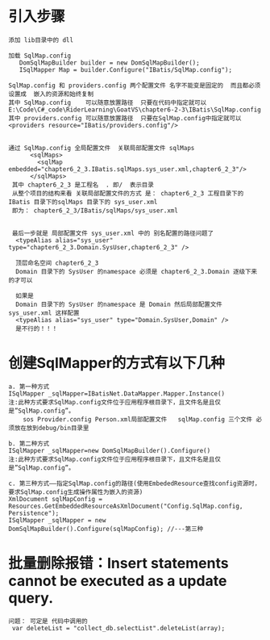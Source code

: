 
# 引入步骤

    添加 lib目录中的 dll
    
    加载 SqlMap.config
       DomSqlMapBuilder builder = new DomSqlMapBuilder();
       ISqlMapper Map = builder.Configure("IBatis/SqlMap.config");
    
    SqlMap.config 和 providers.config 两个配置文件 名字不能变是固定的  而且都必须设置成  嵌入的资源和始终复制
    其中 SqlMap.config    可以随意放置路径  只要在代码中指定就可以            E:\Code\C#_code\RiderLearning\GoatVS\chapter6-2-3\IBatis\SqlMap.config
    其中 providers.config 可以随意放置路径  只要在SqlMap.config中指定就可以   <providers resource="IBatis/providers.config"/>

        
    通过 SqlMap.config 全局配置文件  关联局部配置文件 sqlMaps
          <sqlMaps>
            <sqlMap embedded="chapter6_2_3.IBatis.sqlMaps.sys_user.xml,chapter6_2_3"/>
          </sqlMaps>
     其中 chapter6_2_3 是工程名  . 即/  表示目录 
     从整个项目的结构来看 关联局部配置文件的方式 是： chapter6_2_3 工程目录下的  IBatis 目录下的sqlMaps 目录下的 sys_user.xml 
     即为： chapter6_2_3/IBatis/sqlMaps/sys_user.xml
     
     
     最后一步就是 局部配置文件 sys_user.xml 中的 别名配置的路径问题了
      <typeAlias alias="sys_user" type="chapter6_2_3.Domain.SysUser,chapter6_2_3" />
      
      顶层命名空间 chapter6_2_3  
      Domain 目录下的 SysUser 的namespace 必须是 chapter6_2_3.Domain 逐级下来的才可以
      
      如果是 
      Domain 目录下的 SysUser 的namespace 是 Domain 然后局部配置文件 sys_user.xml 这样配置
      <typeAlias alias="sys_user" type="Domain.SysUser,Domain" />
      是不行的！！！


    
#   创建SqlMapper的方式有以下几种
    
    a. 第一种方式
    ISqlMapper _sqlMapper=IBatisNet.DataMapper.Mapper.Instance()
    注:此种方式要求SqlMap.config文件位于应用程序根目录下，且文件名是且仅是”SqlMap.config”。
        sos Provider.config Person.xml局部配置文件   sqlMap.config 三个文件 必须放在放到debug/bin目录里
    
    b. 第二种方式
    ISqlMapper _sqlMapper=new DomSqlMapBuilder().Configure()
    注:此种方式要求SqlMap.config文件位于应用程序根目录下，且文件名是且仅是”SqlMap.config”。
    
    c. 第三种方式——指定SqlMap.config的路径(使用EmbededResource查找config资源时，要求SqlMap.config生成操作属性为嵌入的资源)
    XmlDocument sqlMapConfig = Resources.GetEmbeddedResourceAsXmlDocument("Config.SqlMap.config, Persistence");
    ISqlMapper _sqlMapper = new DomSqlMapBuilder().Configure(sqlMapConfig); //---第三种
    
    
#  批量删除报错：Insert statements cannot be executed as a update query.
    问题： 可定是 代码中调用的
     var deleteList = "collect_db.selectList".deleteList(array);
